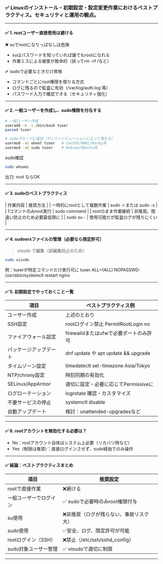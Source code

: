 ### ✅ Linuxのインストール・初期設定・設定変更作業におけるベストプラクティス。セキュリティと運用の観点。

---

#### ✅ 1. rootユーザー直接使用は避ける
✖ suでrootになりっぱなしは危険
- suはパスワードを知っていれば誰でもrootになれる
- 作業ミスによる被害が致命的（誤ってrm -rf /など）

✔ sudoで必要なときだけ昇格
- コマンドごとにroot権限を借りる方式
- ログに残るので監査に有効（/var/log/auth.log 等）
- パスワード入力で確認できる（セキュリティ強化）

---

#### ✅ 2. 一般ユーザーを作成し、sudo権限を付与する
```bash
# 一般ユーザー作成
useradd -m -s /bin/bash tuser
passwd tuser
```
```bash
# sudoグループに追加（ディストリビューションによって異なる）
usermod -aG wheel tuser   # CentOS/RHEL/Rocky系
usermod -aG sudo tuser    # Debian/Ubuntu系
```
sudo確認
```bash
sudo whoami
```
出力: root ならOK

---

#### ✅ 3. sudoのベストプラクティス
| 作業内容 | 推奨方法 |
| 一時的にrootとして複数作業 | sudo -i または sudo -s |
| 1コマンドのみroot実行 | sudo command |
| rootのまま作業継続 |	非推奨。間違い防止のため必要最低限に |
| sudo su - |	使用可能だが監査ログが残りにくい |

---

#### ✅ 4. sudoersファイルの管理（必要なら限定許可）
> visudo で編集（誤編集防止のため）
```bash
sudo visudo
```
例：tuserが特定コマンドだけ実行可に
tuser ALL=(ALL) NOPASSWD: /usr/sbin/systemctl restart nginx

---

#### ✅ 5. 初期設定でやっておくこと一覧
| 項目 | ベストプラクティス例 |
|-------|-------|
| ユーザー作成|	上述のとおり|
| SSH設定 | rootログイン禁止 PermitRootLogin no |
| ファイアウォール設定 | firewalldまたはufwで必要ポートのみ許可 |
| パッケージアップデート | dnf update や apt update && upgrade |
| タイムゾーン設定 | timedatectl set-timezone Asia/Tokyo |
| NTP/chrony設定 | 時刻同期の有効化 |
| SELinux/AppArmor | 適切に設定・必要に応じてPermissiveに |
| ログローテーション | logrotate 確認・カスタマイズ |
| 不要サービスの停止 | systemctl disable <service> |
| 自動アップデート | 検討：unattended-upgradesなど |

---

#### ✅ 6. rootアカウントを無効化する必要は？
- No：rootアカウント自体はシステム上必要（リカバリ時など）
- Yes（制限は推奨）：直接ログインさせず、sudo経由でのみ操作

---

#### ✅ 結論：ベストプラクティスまとめ
| 項目 | 推奨設定 |
| ------- | ------- |
| rootで直接作業 | ❌避ける |
| 一般ユーザーでログイン | ✅ sudoで必要時のみroot権限付与 |
| su使用 | ❌非推奨（ログが残らない、事故リスク大） |
| sudo使用 | ✅安全、ログ、限定許可が可能 |
| rootログイン（SSH） | ❌禁止（/etc/ssh/sshd_config） |
| sudo対象ユーザー管理 | ✅ visudoで適切に制限 |

---
